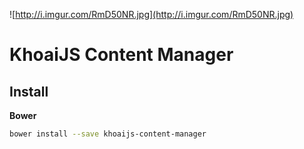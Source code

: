 ![http://i.imgur.com/RmD50NR.jpg](http://i.imgur.com/RmD50NR.jpg)

# KhoaiJS Content Manager

## Install

**Bower**

```bash
bower install --save khoaijs-content-manager
```